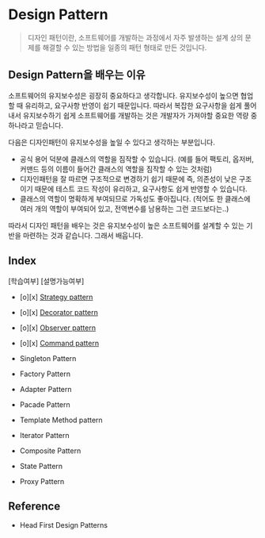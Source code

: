 # Design Pattern
> 디자인 패턴이란, 소프트웨어를 개발하는 과정에서 자주 발생하는 설계 상의 문제를 해결할 수 있는 방법을 일종의 패턴 형태로 만든 것입니다.

## Design Pattern을 배우는 이유
소프트웨어의 유지보수성은 굉장히 중요하다고 생각합니다. 유지보수성이 높으면 협업할 때 유리하고, 요구사항 반영이 쉽기 때문입니다. 따라서 복잡한 요구사항을 쉽게 풀어내서 유지보수하기 쉽게 소프트웨어를 개발하는 것은 개발자가 가져야할 중요한 역량 중 하나라고 믿습니다.

다음은 디자인패턴이 유지보수성을 높일 수 있다고 생각하는 부분입니다.
- 공식 용어 덕분에 클래스의 역할을 짐작할 수 있습니다. (예를 들어 팩토리, 옵저버, 커맨드 등의 이름이 들어간 클래스의 역할을 짐작할 수 있는 것처럼)
- 디자인패턴을 잘 따르면 구조적으로 변경하기 쉽기 때문에 즉, 의존성이 낮은 구조이기 때문에 테스트 코드 작성이 유리하고, 요구사항도 쉽게 반영할 수 있습니다.
- 클래스의 역할이 명확하게 부여되므로 가독성도 좋아집니다. (적어도 한 클래스에 여러 개의 역할이 부여되어 있고, 전역변수를 남용하는 그런 코드보다는..)

따라서 디자인 패턴을 배우는 것은 유지보수성이 높은 소프트웨어를 설계할 수 있는 기반을 마련하는 것과 같습니다. 그래서 배웁니다.

## Index
[학습여부] [설명가능여부]
- [o][x] [Strategy pattern](./strategy-pattern.md)
- [o][x] [Decorator pattern](./decorator-pattern.md)
- [o][x] [Observer pattern](./observer-pattern.md)
- [o][x] [Command pattern](./command-pattern.md)

- Singleton Pattern
- Factory Pattern
- Adapter Pattern
- Pacade Pattern
- Template Method pattern
- Iterator Pattern
- Composite Pattern
- State Pattern
- Proxy Pattern

## Reference
- Head First Design Patterns
